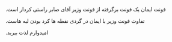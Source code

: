<!doctype html>
<html>
<head>
<style>
  * {
    dirction:rtl;
  }
</style>
<body>
  <p>
.فونت ایمان یک فونت برگرفته از فونت وزیر آقای صابر راستی کردار است

.تفاوت فونت وزیر با ایمان در گردی نقطه ها کرد بودن لبه هاست

.امیدوارم لذت ببرید

  </p>
</body>
</html>

